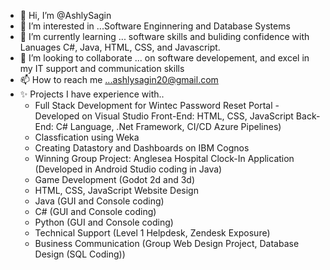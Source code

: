 - 👋 Hi, I’m @AshlySagin
- 👀 I’m interested in ...Software Enginnering and Database Systems 
- 🌱 I’m currently learning ... software skills and buliding confidence with Lanuages C#, Java, HTML, CSS, and Javascript. 
- 💞️ I’m looking to collaborate ... on software developement, and excel in my IT support and communication skills
- 📫 How to reach me ...ashlysagin20@gmail.com
- ✨ Projects I have experience with..
  - Full Stack Development for Wintec Password Reset Portal - Developed on Visual Studio 
      Front-End: HTML, CSS, JavaScript 
      Back-End: C# Language, .Net Framework, CI/CD Azure Pipelines) 
  - Classfication using Weka 
  - Creating Datastory and Dashboards on IBM Cognos 
  - Winning Group Project: Anglesea Hospital Clock-In Application (Developed in Android Studio coding in Java)
  - Game Development (Godot 2d and 3d)
  - HTML, CSS, JavaScript Website Design 
  - Java (GUI and Console coding)
  - C# (GUI and Console coding)
  - Python (GUI and Console coding)
  - Technical Support (Level 1 Helpdesk, Zendesk Exposure)
  - Business Communication (Group Web Design Project, Database Design (SQL Coding))


<!---
AshlySagin/AshlySagin is a ✨ special ✨ repository because its `README.md` (this file) appears on your GitHub profile.
You can click the Preview link to take a look at your changes.
--->
